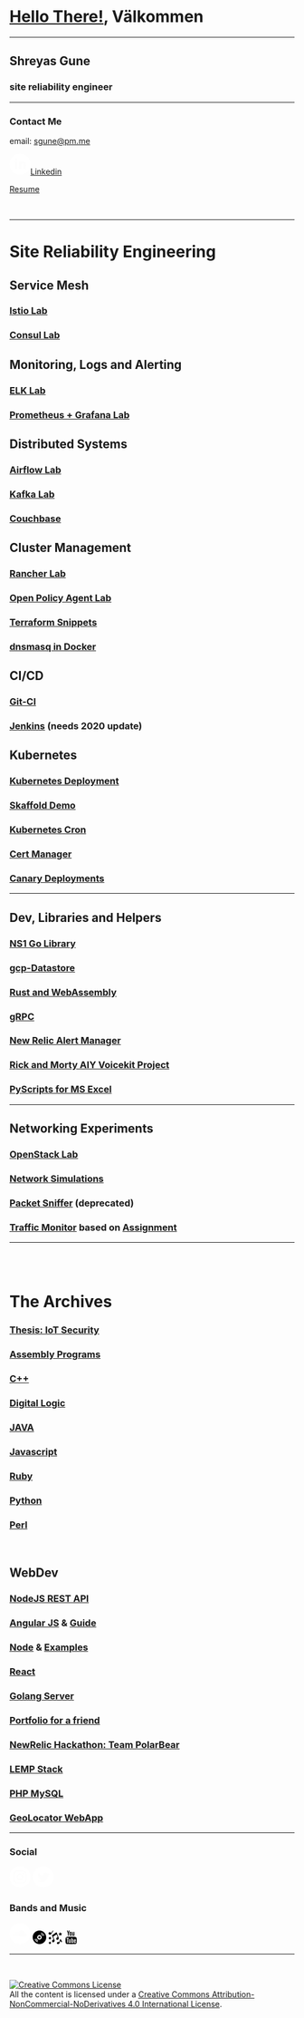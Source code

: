 

# [Hello There!](https://styles.redditmedia.com/t5_trfed/styles/profileIcon_m9xujdjs2fg51.jpg?width=256&height=256&crop=256:256,smart&s=fb9cd0ea808a8783a8c738e4466c52c372125280), Välkommen

---

## Shreyas Gune
### site reliability engineer
---
### Contact Me
email: sgune@pm.me

<svg xmlns="http://www.w3.org/2000/svg" width="37" height="37" viewBox="0 0 24 24" fill="#ffffff"><path d="M12 0c6.627 0 12 5.373 12 12s-5.373 12-12 12S0 18.627 0 12 5.373 0 12 0zM8.951 9.404H6.165V17.5H8.95V9.404zm6.841-.192c-1.324 0-1.993.629-2.385 1.156l-.127.181V9.403h-2.786l.01.484c.006.636.007 1.748.005 2.93l-.015 4.683h2.786v-4.522c0-.242.018-.484.092-.657.202-.483.66-.984 1.43-.984.955 0 1.367.666 1.408 1.662l.003.168V17.5H19v-4.643c0-2.487-1.375-3.645-3.208-3.645zM7.576 5.5C6.623 5.5 6 6.105 6 6.899c0 .73.536 1.325 1.378 1.392l.18.006c.971 0 1.577-.621 1.577-1.398C9.116 6.105 8.53 5.5 7.576 5.5z"/></svg>[Linkedin](https://www.linkedin.com/in/shreyasgune/)

[Resume](sgune_2020_autumn.pdf)

<br>

---
# Site Reliability Engineering

## Service Mesh
### [Istio Lab](https://github.com/shreyasgune/istio-lab)
### [Consul Lab](https://github.com/shreyasgune/consul-lab)

## Monitoring, Logs and Alerting
### [ELK Lab](https://github.com/shreyasgune/ELK-lab)
### [Prometheus + Grafana Lab](https://github.com/shreyasgune/promfana)

## Distributed Systems
### [Airflow Lab](https://github.com/shreyasgune/airflow-lab)
### [Kafka Lab](https://github.com/shreyasgune/kafka-lab)
### [Couchbase](https://github.com/shreyasgune/couchbase-moxi)


## Cluster Management
### [Rancher Lab](https://github.com/shreyasgune/rancher-lab)
### [Open Policy Agent Lab](https://github.com/shreyasgune/OPA-Lab/tree/gangnam-style)
### [Terraform Snippets](https://github.com/shreyasgune/terraform-snippets)
### [dnsmasq in Docker](https://github.com/shreyasgune/dnsmasq-docker)

## CI/CD
### [Git-CI](https://github.com/shreyasgune/git-ci)
### [Jenkins](https://github.com/shreyasgune/JenkinsToStart) (needs 2020 update) 


## Kubernetes
### [Kubernetes Deployment](https://github.com/shreyasgune/kubernetes-deployment)
### [Skaffold Demo](https://github.com/shreyasgune/skaffold-demo)
### [Kubernetes Cron](https://github.com/shreyasgune/kubecron-example)
### [Cert Manager](https://github.com/shreyasgune/sgune-cert-manager)
### [Canary Deployments](https://github.com/shreyasgune/k8-canary)
---

## Dev, Libraries and Helpers
### [NS1 Go Library](https://github.com/shreyasgune/NS1-examples/tree/primary)
### [gcp-Datastore](https://github.com/shreyasgune/gcp-datastore)
### [Rust and WebAssembly](https://github.com/shreyasgune/rust-webasm)
### [gRPC](https://github.com/shreyasgune/gRPC-demo)
### [New Relic Alert Manager](https://github.com/shreyasgune/newrelic-alerts-manager)
### [Rick and Morty AIY Voicekit Project](https://github.com/shreyasgune/RickSounds)
### [PyScripts for MS Excel](https://github.com/shreyasgune/fitter-happier-excel)
---

## Networking Experiments
### [OpenStack Lab](https://github.com/shreyasgune/OpenStack-Topo-Deployment)
### [Network Simulations](https://github.com/shreyasgune/network-simulations)
### [Packet Sniffer](https://github.com/shreyasgune/Packet-Sniffer) (deprecated)
### [Traffic Monitor](https://github.com/shreyasgune/cloudnetmooc) based on [Assignment](https://www.coursera.org/lecture/cloud-networking/programming-assignment-2-explanation-8LGvU?utm_source=link&utm_medium=page_share&utm_content=vlp&utm_campaign=top_button)

---
<br>
<br>

# The Archives
### [Thesis: IoT Security](https://github.com/shreyasgune/IoT-Security)
### [Assembly Programs](https://github.com/shreyasgune/assembly-archives)
### [C++](https://github.com/shreyasgune/Work-In-Progress-/tree/master/Language%20Exercises/C_C--master)
### [Digital Logic](https://github.com/shreyasgune/Work-In-Progress-/tree/master/Language%20Exercises/DigitalLogic-master)
### [JAVA](https://github.com/shreyasgune/Work-In-Progress-/tree/master/Language%20Exercises/javahava-master)
### [Javascript](https://github.com/shreyasgune/Work-In-Progress-/tree/master/Language%20Exercises/javascripting-master)
### [Ruby](https://github.com/shreyasgune/Work-In-Progress-/tree/master/Language%20Exercises/rubydooby-master)
### [Python](https://github.com/shreyasgune/PythonProgs)
### [Perl](https://github.com/shreyasgune/PerlSite)

<br> 

## WebDev
### [NodeJS REST API](https://github.com/shreyasgune/NodeJS-REST-api)
### [Angular JS](https://github.com/shreyasgune/Work-In-Progress-/tree/master/Language%20Exercises/angularJS-master) & [Guide](https://github.com/shreyasgune/angular2Starter)
### [Node](https://github.com/shreyasgune/Work-In-Progress-/tree/master/Language%20Exercises/nodeJS-master) & [Examples](https://github.com/shreyasgune/node-examples)
### [React](https://github.com/shreyasgune/reactMe)
### [Golang Server](https://github.com/shreyasgune/golang-server)
### [Portfolio for a friend](https://github.com/shreyasgune/portfolio-site) 
### [NewRelic Hackathon: Team PolarBear](https://github.com/shreyasgune/polarbear)
### [LEMP Stack](https://github.com/shreyasgune/DockerStuff/tree/intro/dockerLEMP)
### [PHP MySQL](https://github.com/shreyasgune/PHP_MySQL)
### [GeoLocator WebApp](https://github.com/shreyasgune/Shreyas-Geolocator-WebApp)
---

### Social
[<svg xmlns="http://www.w3.org/2000/svg" width="37" height="37" viewBox="0 0 24 24" fill="#ffffff"><path d="M12 0c6.6274 0 12 5.3726 12 12s-5.3726 12-12 12S0 18.6274 0 12 5.3726 0 12 0zm3.115 4.5h-6.23c-2.5536 0-4.281 1.6524-4.3805 4.1552L4.5 8.8851v6.1996c0 1.3004.4234 2.4193 1.2702 3.2359.7582.73 1.751 1.1212 2.8818 1.1734l.2633.006h6.1694c1.3004 0 2.389-.4234 3.1754-1.1794.762-.734 1.1817-1.7576 1.2343-2.948l.0056-.2577V8.8851c0-1.2702-.4234-2.3589-1.2097-3.1452-.7338-.762-1.7575-1.1817-2.9234-1.2343l-.252-.0056zM8.9152 5.8911h6.2299c.9072 0 1.6633.2722 2.2076.8166.4713.499.7647 1.1758.8103 1.9607l.0063.2167v6.2298c0 .9375-.3327 1.6936-.877 2.2077-.499.4713-1.176.7392-1.984.7806l-.2237.0057H8.9153c-.9072 0-1.6633-.2722-2.2076-.7863-.499-.499-.7693-1.1759-.8109-2.0073l-.0057-.2306V8.885c0-.9073.2722-1.6633.8166-2.2077.4712-.4713 1.1712-.7392 1.9834-.7806l.2242-.0057h6.2299-6.2299zM12 8.0988c-2.117 0-3.871 1.7238-3.871 3.871A3.8591 3.8591 0 0 0 12 15.8408c2.1472 0 3.871-1.7541 3.871-3.871 0-2.117-1.754-3.871-3.871-3.871zm0 1.3911c1.3609 0 2.4798 1.119 2.4798 2.4799 0 1.3608-1.119 2.4798-2.4798 2.4798-1.3609 0-2.4798-1.119-2.4798-2.4798 0-1.361 1.119-2.4799 2.4798-2.4799zm4.0222-2.3589a.877.877 0 1 0 0 1.754.877.877 0 0 0 0-1.754z"/></svg>](https://www.instagram.com/boopable_snoot/)
[<svg xmlns="http://www.w3.org/2000/svg" width="37" height="37" viewBox="0 0 24 24" fill="#ffffff"><path d="M12 0c6.627 0 12 5.373 12 12s-5.373 12-12 12S0 18.627 0 12 5.373 0 12 0zm3.193 7c-1.586 0-2.872 1.243-2.872 2.777 0 .217.025.43.074.633a8.251 8.251 0 0 1-5.92-2.902c-.247.41-.389.887-.389 1.397 0 .963.507 1.813 1.278 2.311a2.94 2.94 0 0 1-1.301-.348v.036c0 1.345.99 2.467 2.304 2.723a2.98 2.98 0 0 1-1.298.047c.366 1.103 1.427 1.906 2.683 1.928a5.889 5.889 0 0 1-3.567 1.19c-.231 0-.46-.014-.685-.04A8.332 8.332 0 0 0 9.903 18c5.283 0 8.172-4.231 8.172-7.901 0-.12-.002-.24-.008-.36A5.714 5.714 0 0 0 19.5 8.302a5.869 5.869 0 0 1-1.65.437 2.8 2.8 0 0 0 1.263-1.536 5.87 5.87 0 0 1-1.824.674A2.915 2.915 0 0 0 15.193 7z"/></svg>](https://twitter.com/boopable_snoot)


### Bands and Music
[<svg xmlns="http://www.w3.org/2000/svg" width="37" height="37" viewBox="0 0 24 24" fill="#ffffff"><path d="M12 0a12 12 0 1 1 0 24 12 12 0 0 1 0-24zm1.81 8.2c-.44 0-.87.09-1.26.24-.14.06-.18.11-.19.23v6.3c0 .11.1.21.22.23h5.45c1.09 0 1.97-.89 1.97-1.98a1.98 1.98 0 0 0-2.73-1.83 3.48 3.48 0 0 0-3.46-3.19zm-2.52.85a.2.2 0 0 0-.2.2l-.08 4.1.08 1.64c0 .11.09.2.2.2a.2.2 0 0 0 .2-.14v-.06l.09-1.64-.09-4.1a.2.2 0 0 0-.2-.2zm-.67.67a.2.2 0 0 0-.2.19l-.08 3.44.09 1.65c0 .1.08.2.19.2.08 0 .15-.06.17-.14l.01-.06.1-1.65-.1-3.44a.2.2 0 0 0-.18-.2zm-2.65.22a.14.14 0 0 0-.14.13l-.11 3.28.11 1.7c0 .08.06.14.14.14.05 0 .1-.04.12-.1l.01-.03.13-1.71-.13-3.28a.14.14 0 0 0-.13-.13zm1.31-.42a.16.16 0 0 0-.16.16l-.1 3.67.1 1.68c0 .09.07.16.16.16.07 0 .13-.04.15-.11l.01-.05.12-1.68-.12-3.67c0-.09-.07-.16-.16-.16zm.67.08c-.1 0-.18.08-.18.17l-.1 3.58.1 1.66c0 .1.08.18.18.18.07 0 .14-.05.16-.12l.01-.06.1-1.66-.1-3.58c0-.1-.08-.17-.17-.17zm-2.63.96a.12.12 0 0 0-.12.12l-.13 2.67.13 1.72c0 .06.05.12.12.12.05 0 .1-.04.11-.08v-.04l.15-1.72-.14-2.67a.12.12 0 0 0-.12-.12zm1.3-.9a.15.15 0 0 0-.15.14l-.1 3.55.1 1.69c0 .08.07.15.15.15.07 0 .12-.04.14-.1l.01-.05.12-1.7-.12-3.54a.15.15 0 0 0-.15-.15zm3.34-1c-.12 0-.21.1-.21.22l-.1 4.47.1 1.62c0 .12.1.22.21.22.1 0 .18-.07.21-.16v-.06l.1-1.62-.1-4.47c0-.12-.09-.22-.2-.22zM6.67 11.6c-.05 0-.1.05-.1.1l-.14 1.64.14 1.73c0 .06.05.1.1.1a.1.1 0 0 0 .1-.06l.01-.04.15-1.73-.15-1.63c0-.06-.05-.1-.1-.1zm-.63-.11c-.05 0-.1.04-.1.09l-.14 1.76.14 1.71c0 .06.05.1.1.1a.1.1 0 0 0 .08-.06v-.04l.17-1.7-.16-1.77c0-.05-.05-.1-.1-.1zm-.64.06c-.04 0-.07.03-.08.08l-.15 1.72.15 1.65c0 .05.04.08.08.08s.08-.03.08-.08l.17-1.65-.17-1.72c0-.05-.04-.08-.08-.08zm-.63.28c-.03 0-.06.03-.06.07l-.16 1.44.16 1.42c0 .04.03.07.06.07.04 0 .06-.03.07-.07l.18-1.42-.18-1.44c0-.04-.03-.07-.07-.07zm-.59.56c-.03 0-.06.02-.06.06l-.12.9.12.87c0 .04.03.07.06.07s.06-.03.07-.06l.13-.89-.13-.9c-.01-.03-.04-.05-.07-.05z"/></svg>](https://soundcloud.com/shrubs-zazz)
[<svg xmlns="http://www.w3.org/2000/svg" width="24" height="24" viewBox="0 0 24 24"><path d="M14 12c0 1.103-.896 2-2 2-1.103 0-2-.897-2-2s.897-2 2-2c1.104 0 2 .897 2 2zm10 0c0 6.627-5.373 12-12 12s-12-5.373-12-12 5.373-12 12-12 12 5.373 12 12zm-14.795 7.507c-2.17-.813-3.893-2.54-4.699-4.714l-1.02.127c.896 2.628 2.968 4.704 5.592 5.606l.127-1.019zm.26-2.077c-1.271-.596-2.299-1.624-2.895-2.896l-1.041.13c.709 1.721 2.084 3.097 3.807 3.807l.129-1.041zm6.535-5.43c0-2.209-1.791-4-4-4s-4 1.791-4 4 1.791 4 4 4 4-1.791 4-4zm2.473-2.665c-.711-1.722-2.086-3.097-3.807-3.807l-.131 1.041c1.271.596 2.299 1.624 2.896 2.896l1.042-.13zm2.027-.253c-.902-2.61-2.969-4.672-5.582-5.568l-.129 1.019c2.162.808 3.877 2.52 4.691 4.677l1.02-.128z"/></svg>](https://stereosiren.bandcamp.com/)
[<svg width="24" height="24" xmlns="http://www.w3.org/2000/svg" fill-rule="evenodd" clip-rule="evenodd"><path d="M2.5 19.245l.816 1.506 1.684.31-1.18 1.241.225 1.698-1.545-.739-1.545.739.225-1.698-1.18-1.241 1.684-.31.816-1.506zm19.293-3.851l-.917-.326-1.946 5.471c-1.44-.856-3.521-.263-3.98 1.028-.386 1.085.276 1.953 1.211 2.286 1.11.395 2.609.035 3.183-1.574l1.471-4.135c1.42 1.766 1.881 1.979 1.617 3.305.684-.622 1.002-1.098 1.204-1.664.615-1.729-2.338-3-1.843-4.391zm-7.61-12.343l-8.13 5.493 2.849 7.266c-1.789.323-2.981 2.243-2.438 3.627.467 1.191 1.635 1.43 2.646 1.033 1.201-.47 2.18-1.837 1.502-3.571l-2.381-6.074 6.149-3.992 1.885 4.806c-1.786.323-2.98 2.238-2.439 3.618.468 1.195 1.662 1.427 2.668 1.032 1.192-.467 2.16-1.828 1.483-3.562l-3.794-9.676zm-11.683 8.005l-2.5 2.5 2.5 2.5 2.5-2.5-2.5-2.5zm18.346-8.056l1.029 1.9 2.125.392-1.489 1.566.284 2.142-1.949-.932-1.95.932.284-2.142-1.489-1.566 2.125-.392 1.03-1.9zm-12.193-2.381l-.863-.619-3.284 4.575c-1.059-1.622-3.104-2.051-4.158-.582-.651.907-.341 2.187.538 2.818 1.046.751 2.666.91 3.634-.435l4.133-5.757z"/></svg>](https://soundcloud.com/eximius-dominus)
[<svg xmlns="http://www.w3.org/2000/svg" width="24" height="24" viewBox="0 0 24 24"><path d="M4.652 0h1.44l.988 3.702.916-3.702h1.454l-1.665 5.505v3.757h-1.431v-3.757l-1.702-5.505zm6.594 2.373c-1.119 0-1.861.74-1.861 1.835v3.349c0 1.204.629 1.831 1.861 1.831 1.022 0 1.826-.683 1.826-1.831v-3.349c0-1.069-.797-1.835-1.826-1.835zm.531 5.127c0 .372-.19.646-.532.646-.351 0-.554-.287-.554-.646v-3.179c0-.374.172-.651.529-.651.39 0 .557.269.557.651v3.179zm4.729-5.07v5.186c-.155.194-.5.512-.747.512-.271 0-.338-.186-.338-.46v-5.238h-1.27v5.71c0 .675.206 1.22.887 1.22.384 0 .918-.2 1.468-.853v.754h1.27v-6.831h-1.27zm2.203 13.858c-.448 0-.541.315-.541.763v.659h1.069v-.66c.001-.44-.092-.762-.528-.762zm-4.703.04c-.084.043-.167.109-.25.198v4.055c.099.106.194.182.287.229.197.1.485.107.619-.067.07-.092.105-.241.105-.449v-3.359c0-.22-.043-.386-.129-.5-.147-.193-.42-.214-.632-.107zm4.827-5.195c-2.604-.177-11.066-.177-13.666 0-2.814.192-3.146 1.892-3.167 6.367.021 4.467.35 6.175 3.167 6.367 2.6.177 11.062.177 13.666 0 2.814-.192 3.146-1.893 3.167-6.367-.021-4.467-.35-6.175-3.167-6.367zm-12.324 10.686h-1.363v-7.54h-1.41v-1.28h4.182v1.28h-1.41v7.54zm4.846 0h-1.21v-.718c-.223.265-.455.467-.696.605-.652.374-1.547.365-1.547-.955v-5.438h1.209v4.988c0 .262.063.438.322.438.236 0 .564-.303.711-.487v-4.939h1.21v6.506zm4.657-1.348c0 .805-.301 1.431-1.106 1.431-.443 0-.812-.162-1.149-.583v.5h-1.221v-8.82h1.221v2.84c.273-.333.644-.608 1.076-.608.886 0 1.18.749 1.18 1.631v3.609zm4.471-1.752h-2.314v1.228c0 .488.042.91.528.91.511 0 .541-.344.541-.91v-.452h1.245v.489c0 1.253-.538 2.013-1.813 2.013-1.155 0-1.746-.842-1.746-2.013v-2.921c0-1.129.746-1.914 1.837-1.914 1.161 0 1.721.738 1.721 1.914v1.656z"/></svg>](https://www.youtube.com/user/chrominox)

----

<br>

<a rel="license" href="http://creativecommons.org/licenses/by-nc-nd/4.0/"><img alt="Creative Commons License" style="border-width:0" src="https://i.creativecommons.org/l/by-nc-nd/4.0/88x31.png" /></a><br /><span xmlns:dct="http://purl.org/dc/terms/" property="dct:title">All the content</span> is licensed under a <a rel="license" href="http://creativecommons.org/licenses/by-nc-nd/4.0/">Creative Commons Attribution-NonCommercial-NoDerivatives 4.0 International License</a>.
